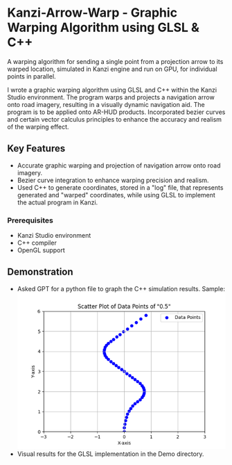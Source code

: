 # Kanzi-Arrow-Warp - Graphic Warping Algorithm using GLSL & C++

A warping algorithm for sending a single point from a projection arrow to its warped location, simulated in Kanzi engine and run on GPU, for individual points in parallel.

I wrote a graphic warping algorithm using GLSL and C++ within the Kanzi Studio environment. The program warps and projects a navigation arrow onto road imagery, resulting in a visually dynamic navigation aid. The program is to be applied onto AR-HUD products. Incorporated bezier curves and certain vector calculus principles to enhance the accuracy and realism of the warping effect.

## Key Features

- Accurate graphic warping and projection of navigation arrow onto road imagery.
- Bezier curve integration to enhance warping precision and realism.
- Used C++ to generate coordinates, stored in a "log" file, that represents generated and "warped" coordinates, while using GLSL to implement the actual program in Kanzi.

### Prerequisites

- Kanzi Studio environment
- C++ compiler
- OpenGL support

## Demonstration

- Asked GPT for a python file to graph the C++ simulation results. Sample: ![demonstration](/Plotting/plots/0.5_plot.png "demonstration")
- Visual results for the GLSL implementation in the Demo directory.
